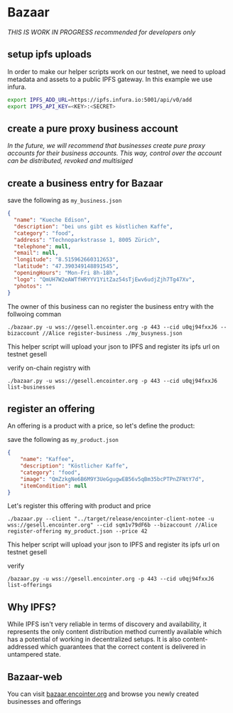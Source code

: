 # Bazaar

*THIS IS WORK IN PROGRESS*
*recommended for developers only*

## setup ipfs uploads

In order to make our helper scripts work on our testnet, we need to upload metadata and assets to a public IPFS gateway. In this example we use infura.

```bash
export IPFS_ADD_URL=https://ipfs.infura.io:5001/api/v0/add
export IPFS_API_KEY=<KEY>:<SECRET>
```

## create a pure proxy business account

*In the future, we will recommend that businesses create pure proxy accounts for their business accounts. This way, control over the account can be distributed, revoked and multisiged*

## create a business entry for Bazaar

save the following as `my_business.json`
```json
{
  "name": "Kueche Edison",
  "description": "bei uns gibt es köstlichen Kaffe",
  "category": "food",
  "address": "Technoparkstrasse 1, 8005 Zürich",
  "telephone": null,
  "email": null,
  "longitude": "8.515962660312653",
  "latitude": "47.390349148891545",
  "openingHours": "Mon-Fri 8h-18h",
  "logo": "QmUH7W2eAWTfHRYYV1YitZaz54sTjEwv6udjZjh7Tg47Xv",
  "photos": ""
}
```
The owner of this business can no register the business entry with the follwoing comman
```
./bazaar.py -u wss://gesell.encointer.org -p 443 --cid u0qj94fxxJ6 --bizaccount //Alice register-business ./my_busyness.json 
```

This helper script will upload your json to IPFS and register its ipfs url on testnet gesell

verify on-chain registry with

```
./bazaar.py -u wss://gesell.encointer.org -p 443 --cid u0qj94fxxJ6 list-businesses
```

## register an offering

An offering is a product with a price, so let's define the product:

save the following as `my_product.json`
```json
{
	"name": "Kaffee",
	"description": "Köstlicher Kaffe",
	"category": "food",
	"image": "QmZzkgNe6B6M9Y3UeGgugwEB56v5qBm35bcPTPnZFNtY7d",
	"itemCondition": null
}
```

Let's register this offering with product and price
```
./bazaar.py --client "../target/release/encointer-client-notee -u wss://gesell.encointer.org" --cid sqm1v79dF6b --bizaccount //Alice register-offering my_product.json --price 42
```
This helper script will upload your json to IPFS and register its ipfs url on testnet gesell

verify
```
/bazaar.py -u wss://gesell.encointer.org -p 443 --cid u0qj94fxxJ6 list-offerings
```

## Why IPFS?

While IPFS isn't very reliable in terms of discovery and availability, it represents the only content distribution method currently available which has a potential of working in decentralized setups. It is also content-addressed which guarantees that the correct content is delivered in untampered state. 

## Bazaar-web

You can visit [bazaar.encointer.org](http://bazaar.encointer.org/?rpc=wss%3A%2F%2Fgesell.encointer.org) and browse you newly created businesses and offerings

